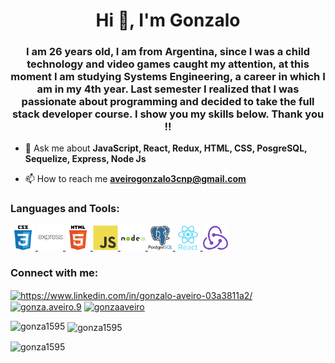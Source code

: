 <h1 align="center">Hi 👋, I'm Gonzalo</h1>
<h3 align="center">I am 26 years old, I am from Argentina, since I was a child technology and video games caught my attention, at this moment I am studying Systems Engineering, a career in which I am in my 4th year. Last semester I realized that I was passionate about programming and decided to take the full stack developer course. I show you my skills below. Thank you !!</h3>

- 💬 Ask me about **JavaScript, React, Redux, HTML, CSS, PosgreSQL, Sequelize, Express, Node Js**

- 📫 How to reach me **aveirogonzalo3cnp@gmail.com**

<h3 align="left">Languages and Tools:</h3>
<p align="left"> <a href="https://www.w3schools.com/css/" target="_blank" rel="noreferrer"> <img src="https://raw.githubusercontent.com/devicons/devicon/master/icons/css3/css3-original-wordmark.svg" alt="css3" width="40" height="40"/> </a> <a href="https://expressjs.com" target="_blank" rel="noreferrer"> <img src="https://raw.githubusercontent.com/devicons/devicon/master/icons/express/express-original-wordmark.svg" alt="express" width="40" height="40"/> </a> <a href="https://www.w3.org/html/" target="_blank" rel="noreferrer"> <img src="https://raw.githubusercontent.com/devicons/devicon/master/icons/html5/html5-original-wordmark.svg" alt="html5" width="40" height="40"/> </a> <a href="https://developer.mozilla.org/en-US/docs/Web/JavaScript" target="_blank" rel="noreferrer"> <img src="https://raw.githubusercontent.com/devicons/devicon/master/icons/javascript/javascript-original.svg" alt="javascript" width="40" height="40"/> </a> <a href="https://nodejs.org" target="_blank" rel="noreferrer"> <img src="https://raw.githubusercontent.com/devicons/devicon/master/icons/nodejs/nodejs-original-wordmark.svg" alt="nodejs" width="40" height="40"/> </a> <a href="https://www.postgresql.org" target="_blank" rel="noreferrer"> <img src="https://raw.githubusercontent.com/devicons/devicon/master/icons/postgresql/postgresql-original-wordmark.svg" alt="postgresql" width="40" height="40"/> </a> <a href="https://reactjs.org/" target="_blank" rel="noreferrer"> <img src="https://raw.githubusercontent.com/devicons/devicon/master/icons/react/react-original-wordmark.svg" alt="react" width="40" height="40"/> </a> <a href="https://redux.js.org" target="_blank" rel="noreferrer"> <img src="https://raw.githubusercontent.com/devicons/devicon/master/icons/redux/redux-original.svg" alt="redux" width="40" height="40"/> </a> </p>

<h3 align="left">Connect with me:</h3>
<p align="left">
<a href="https://linkedin.com/in/https://www.linkedin.com/in/gonzalo-aveiro-03a3811a2/" target="blank"><img align="center" src="https://raw.githubusercontent.com/rahuldkjain/github-profile-readme-generator/master/src/images/icons/Social/linked-in-alt.svg" alt="https://www.linkedin.com/in/gonzalo-aveiro-03a3811a2/" height="30" width="40" /></a>
<a href="https://fb.com/gonza.aveiro.9" target="blank"><img align="center" src="https://raw.githubusercontent.com/rahuldkjain/github-profile-readme-generator/master/src/images/icons/Social/facebook.svg" alt="gonza.aveiro.9" height="30" width="40" /></a>
<a href="https://instagram.com/gonzaaveiro" target="blank"><img align="center" src="https://raw.githubusercontent.com/rahuldkjain/github-profile-readme-generator/master/src/images/icons/Social/instagram.svg" alt="gonzaaveiro" height="30" width="40" /></a>
</p>

<p><img align="left" src="https://github-readme-stats.vercel.app/api/top-langs?username=gonza1595&show_icons=true&locale=en&layout=compact" alt="gonza1595" /></p>

<p>&nbsp;<img align="center" src="https://github-readme-stats.vercel.app/api?username=gonza1595&show_icons=true&locale=en" alt="gonza1595" /></p>

<p align="left"> <img src="https://komarev.com/ghpvc/?username=gonza1595&label=Profile%20views&color=0e75b6&style=flat" alt="gonza1595" /> </p>
